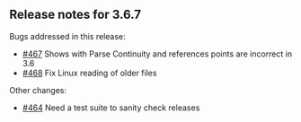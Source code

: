 ## Release notes for 3.6.7

Bugs addressed in this release:

* [#467](../../issues/467) Shows with Parse Continuity and references points are incorrect in 3.6
* [#468](../../issues/468) Fix Linux reading of older files 

Other changes:

* [#464](../../issues/464) Need a test suite to sanity check releases


